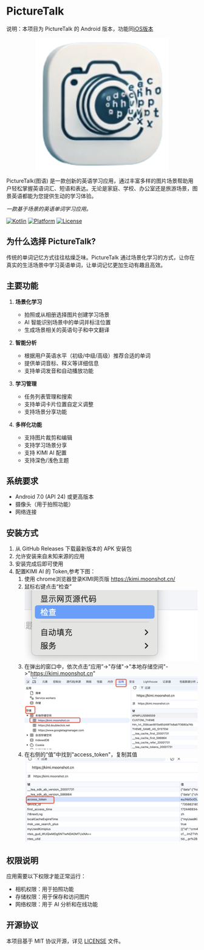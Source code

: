 # PictureTalk

说明：本项目为 PictureTalk 的 Android 版本，功能同[iOS版本](https://github.com/nowszhao/PictureTalk)

<p align="center">
<img src="icons/PictureTalkApp.png" width="350" height="350"/>
<p>

PictureTalk(图语) 是一款创新的英语学习应用，通过丰富多样的图片场景帮助用户轻松掌握英语词汇、短语和表达。无论是家庭、学校、办公室还是旅游场景，图景英语都能为您提供生动的学习体验。

_一款基于场景的英语单词学习应用。_

[![Kotlin](https://img.shields.io/badge/Kotlin-1.9.0-purple.svg)](https://kotlinlang.org)
[![Platform](https://img.shields.io/badge/Platform-Android-green.svg)](https://www.android.com)
[![License](https://img.shields.io/badge/License-MIT-blue.svg)](LICENSE)

## 为什么选择 PictureTalk?

传统的单词记忆方式往往枯燥乏味。PictureTalk 通过场景化学习的方式，让你在真实的生活场景中学习英语单词，让单词记忆更加生动有趣且高效。

## 主要功能

1. **场景化学习**
    - 拍照或从相册选择图片创建学习场景
    - AI 智能识别场景中的单词并标注位置
    - 生成场景相关的英语句子和中文翻译

2. **智能分析**
    - 根据用户英语水平（初级/中级/高级）推荐合适的单词
    - 提供单词音标、释义等详细信息
    - 支持单词发音和自动播放功能

3. **学习管理**
    - 任务列表管理和搜索
    - 支持单词卡片位置自定义调整
    - 支持场景分享功能

4. **多样化功能**
    - 支持图片裁剪和编辑
    - 支持学习场景分享
    - 支持 KIMI AI 配置
    - 支持深色/浅色主题

## 系统要求
- Android 7.0 (API 24) 或更高版本
- 摄像头（用于拍照功能）
- 网络连接

## 安装方式

1. 从 GitHub Releases 下载最新版本的 APK 安装包
2. 允许安装来自未知来源的应用
3. 安装完成后即可使用
4. 配置KIMI AI 的 Token,参考下图：
   1. 使用 chrome浏览器登录KIMI网页版 https://kimi.moonshot.cn/
   2. 鼠标右键点击“检查”
    ![alt text](icons/kimi-token-step1.png)
   3. 在弹出的窗口中，依次点击“应用”->"存储"->"本地存储空间"->"https://kimi.moonshot.cn"
    ![alt text](icons/kimi-token-step2.png)
   4. 在右侧的“值”中找到"access_token"，复制其值
    ![alt text](icons/kimi-token-step3.png)


## 权限说明

应用需要以下权限才能正常运行：
- 相机权限：用于拍照功能
- 存储权限：用于保存和访问图片
- 网络权限：用于 AI 分析和在线功能

## 开源协议

本项目基于 MIT 协议开源，详见 [LICENSE](LICENSE) 文件。

